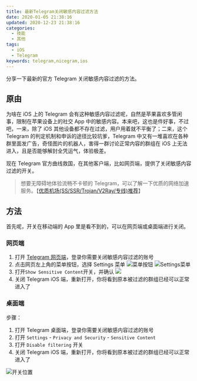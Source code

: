 ```yaml
---
title: 最新Telegram关闭敏感内容过滤方法
date: 2020-01-05 21:38:16
updated: 2020-12-23 21:38:16
categories:
  - 技能
  - 其他
tags:
  - iOS
  - Telegram
keywords: telegram,nicegram,ios
---
```


分享一下最新的官方 Telegram 关闭敏感内容过滤的方法。

<!--more-->

## 原由

为啥在 iOS 上的 Telegram 会有这种敏感内容过滤呢，自然是苹果喜欢多管闲事，限制在苹果设备上的社交 App 中的敏感内容。本来吧，这也是件好事，不过吧，一来，除了 iOS 其他设备都不存在过滤，用户用着就不平衡了；二来，这个 Telegram 的判定机制和申诉的途径比较坑爹，Telegram 中又有一堆喜欢在各种群里面发广告，奇怪图片的机器人，害得一群讨论正常内容的群组在 iOS 上无法进入，且是否能够解封全凭运气，体验极差。

现在 Telegram 官方曲线救国，在其他客户端，比如网页端，提供了关闭敏感内容过滤的开关。

> 想要无障碍地体验流畅不卡顿的 Telegram，可以了解一下优质的网络加速服务。【[优质机场(SS/SSR/Trojan/V2Ray/专线)推荐](/2019/01/03/sci-conn/)】

## 方法

首先呢，开关在移动端的 App 里是看不到的，可以在网页端或桌面端进行关闭。

### 网页端

1. 打开 [Telegram 网页端](https://web.telegram.org)，登录你需要关闭敏感内容过滤的账号
2. 点击网页左上角的菜单按钮，选择 Settings 菜单
   ![菜单按钮](https://img.iszy.xyz/20201223141610.png)
   ![Settings菜单](https://img.iszy.xyz/20201223141640.png)
3. 打开`Show Sensitive Content`开关，并确认
   ![](https://img.iszy.xyz/20201223140605.png)
4. 关闭 Telegram iOS 端，重新打开，你将看到原本被过滤的群组已经可以正常进入了

### 桌面端

步骤：

1. 打开 Telegram 桌面端，登录你需要关闭敏感内容过滤的账号
2. 打开 `Settings` - `Privacy and Security` - `Sensitive Content`
3. 打开 `Disable filtering` 开关
4. 关闭 Telegram iOS 端，重新打开，你将看到原本被过滤的群组已经可以正常进入了

![开关位置](https://img.iszy.xyz/20200105220759.png)
